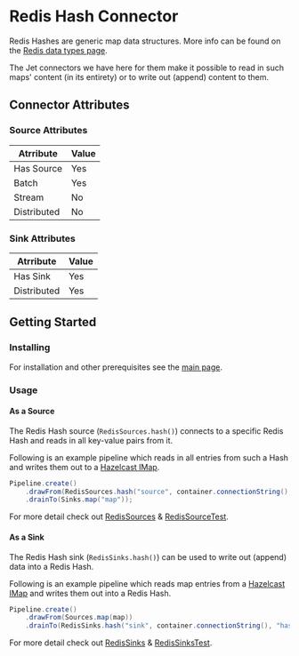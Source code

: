 # Redis Hash Connector

Redis Hashes are generic map data structures. More info can be found on the 
[Redis data types page](https://redis.io/topics/data-types). 

The Jet connectors we have here for them make it possible to read in such maps' content (in its entirety) or 
to write out (append) content to them.  

## Connector Attributes

### Source Attributes
|  Atrribute  | Value |
|-------------|-------|
| Has Source  |  Yes  |
| Batch       |  Yes  |
| Stream      |  No   |
| Distributed |  No   |

### Sink Attributes
|  Atrribute  | Value |
|-------------|-------|
| Has Sink    |  Yes  |
| Distributed |  Yes  |

## Getting Started

### Installing

For installation and other prerequisites see the [main page](README.md#prerequisites-for-all-connectors).

### Usage

#### As a Source

The Redis Hash source (`RedisSources.hash()`) connects to a specific Redis Hash and reads in all key-value pairs from it. 

Following is an example pipeline which reads in all entries from such a Hash and writes them out to a 
[Hazelcast IMap](https://docs.hazelcast.org/docs/latest/manual/html-single/#map).

```java
Pipeline.create()
    .drawFrom(RedisSources.hash("source", container.connectionString(), "hash"))
    .drainTo(Sinks.map("map"));
```

For more detail check out [RedisSources](src/main/java/com/hazelcast/jet/contrib/redis/RedisSources.java) & 
[RedisSourceTest](src/test/java/com/hazelcast/jet/contrib/redis/RedisSourceTest.java).

#### As a Sink

The Redis Hash sink (`RedisSinks.hash()`) can be used to write out (append) data into a Redis Hash. 

Following is an example pipeline which reads map entries from a 
[Hazelcast IMap](https://docs.hazelcast.org/docs/latest/manual/html-single/#map) and writes them out into a Redis Hash.

```java
Pipeline.create()
    .drawFrom(Sources.map(map))
    .drainTo(RedisSinks.hash("sink", container.connectionString(), "hash"));
```

For more detail check out [RedisSinks](src/main/java/com/hazelcast/jet/contrib/redis/RedisSinks.java) & 
[RedisSinksTest](src/test/java/com/hazelcast/jet/contrib/redis/RedisSinksTest.java).